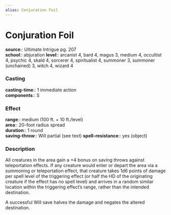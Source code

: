 ```yaml
---
alias: Conjuration Foil
---
```


# Conjuration Foil 

**source**:: Ultimate Intrigue pg. 207  
**school**:: abjuration
**level**:: arcanist 4, bard 4, magus 3, medium 4, occultist 4, psychic 4, skald 4, sorcerer 4, spiritualist 4, summoner 3, summoner (unchained) 3, witch 4, wizard 4

### Casting 

**casting-time**:: 1 immediate action  
**components**:: S

### Effect 

**range**:: medium (100 ft. + 10 ft./level)  
**area**:: 20-foot radius spread  
**duration**:: 1 round  
**saving-throw**:: Will partial (see text)
**spell-resistance**:: yes (object)

### Description 

All creatures in the area gain a +4 bonus on saving throws against teleportation effects. If any creature would enter or depart the area via a summoning or teleportation effect, that creature takes 1d6 points of damage per spell level of the triggering effect (or half the HD of the originating creature if the effect has no spell level) and arrives in a random similar location within the triggering effect’s range, rather than the intended destination.  
  
A successful Will save halves the damage and negates the altered destination.
